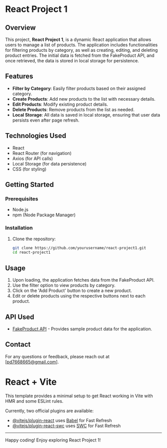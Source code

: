 # React Project 1

## Overview

This project, **React Project 1**, is a dynamic React application that allows users to manage a list of products. The application includes functionalities for filtering products by category, as well as creating, editing, and deleting product entries. The initial data is fetched from the FakeProduct API, and once retrieved, the data is stored in local storage for persistence.

## Features

- **Filter by Category**: Easily filter products based on their assigned category.
- **Create Products**: Add new products to the list with necessary details.
- **Edit Products**: Modify existing product details.
- **Delete Products**: Remove products from the list as needed.
- **Local Storage**: All data is saved in local storage, ensuring that user data persists even after page refresh.

## Technologies Used

- React
- React Router (for navigation)
- Axios (for API calls)
- Local Storage (for data persistence)
- CSS (for styling)

## Getting Started

### Prerequisites

- Node.js
- npm (Node Package Manager)

### Installation

1. Clone the repository:

   ```bash
   git clone https://github.com/yourusername/react-project1.git
   cd react-project1

## Usage

1. Upon loading, the application fetches data from the FakeProduct API.
2. Use the filter option to view products by category.
3. Click on the 'Add Product' button to create a new product.
4. Edit or delete products using the respective buttons next to each product.

## API Used

- [FakeProduct API](https://fakestoreapi.com/) - Provides sample product data for the application.

## Contact

For any questions or feedback, please reach out at [pd7668665@gmail.com].

# React + Vite

This template provides a minimal setup to get React working in Vite with HMR and some ESLint rules.

Currently, two official plugins are available:

- [@vitejs/plugin-react](https://github.com/vitejs/vite-plugin-react/blob/main/packages/plugin-react/README.md) uses [Babel](https://babeljs.io/) for Fast Refresh
- [@vitejs/plugin-react-swc](https://github.com/vitejs/vite-plugin-react-swc) uses [SWC](https://swc.rs/) for Fast Refresh

---

Happy coding! Enjoy exploring React Project 1!
